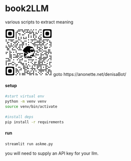 # book2LLM
various scripts to extract meaning

<img src="./dk_qr.svg" width="155em">
goto https://anonette.net/denisaBot/

#### setup
```bash
#start virtual env
python -m venv venv
source venv/bin/activate

#install deps
pip install -r requirements

```
#### run
```bash
streamlit run askme.py
```

you will need to supply an API key for your llm.  
